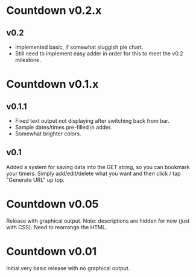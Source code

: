 # Countdown v0.2.x
## v0.2
* Implemented basic, if somewhat sluggish pie chart.
* Still need to implement easy adder in order for this to meet the v0.2 milestone.

# Countdown v0.1.x
## v0.1.1
* Fixed text output not displaying after switching back from bar.
* Sample dates/times pre-filled in adder.
* Somewhat brighter colors.
## v0.1
Added a system for saving data into the GET string, so you can bookmark your timers. Simply add/edit/delete what you want and then click / tap "Generate URL" up top.

# Countdown v0.05
Release with graphical output.
Note: descriptions are hidden for now (just with CSS). Need to rearrange the HTML.

# Countdown v0.01
Initial very basic release with no graphical output.